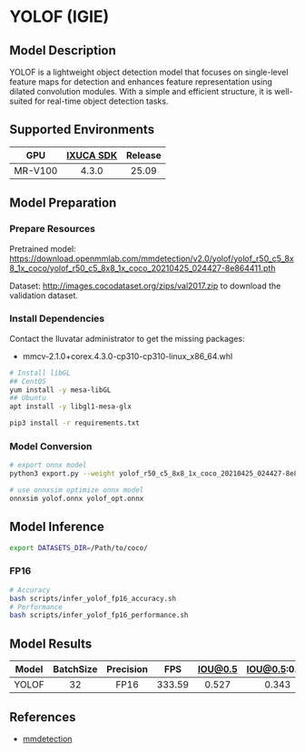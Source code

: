 # YOLOF (IGIE)

## Model Description

YOLOF is a lightweight object detection model that focuses on single-level feature maps for detection and enhances feature representation using dilated convolution modules. With a simple and efficient structure, it is well-suited for real-time object detection tasks.

## Supported Environments

| GPU    | [IXUCA SDK](https://gitee.com/deep-spark/deepspark#%E5%A4%A9%E6%95%B0%E6%99%BA%E7%AE%97%E8%BD%AF%E4%BB%B6%E6%A0%88-ixuca) | Release |
| :----: | :----: | :----: |
| MR-V100 | 4.3.0     |  25.09  |

## Model Preparation

### Prepare Resources

Pretrained model: <https://download.openmmlab.com/mmdetection/v2.0/yolof/yolof_r50_c5_8x8_1x_coco/yolof_r50_c5_8x8_1x_coco_20210425_024427-8e864411.pth>

Dataset: <http://images.cocodataset.org/zips/val2017.zip> to download the validation dataset.

### Install Dependencies

Contact the Iluvatar administrator to get the missing packages:
- mmcv-2.1.0+corex.4.3.0-cp310-cp310-linux_x86_64.whl

```bash
# Install libGL
## CentOS
yum install -y mesa-libGL
## Ubuntu
apt install -y libgl1-mesa-glx

pip3 install -r requirements.txt
```

### Model Conversion

```bash
# export onnx model
python3 export.py --weight yolof_r50_c5_8x8_1x_coco_20210425_024427-8e864411.pth --cfg yolof_r50-c5_8xb8-1x_coco.py --output yolof.onnx

# use onnxsim optimize onnx model
onnxsim yolof.onnx yolof_opt.onnx
```

## Model Inference

```bash
export DATASETS_DIR=/Path/to/coco/
```

### FP16

```bash
# Accuracy
bash scripts/infer_yolof_fp16_accuracy.sh
# Performance
bash scripts/infer_yolof_fp16_performance.sh
```

## Model Results

| Model | BatchSize | Precision | FPS    | IOU@0.5 | IOU@0.5:0.95 |
| :----:| :-------: | :-------: | :----: | :-----: | :----------: |
| YOLOF | 32        | FP16      | 333.59 | 0.527   | 0.343        |

## References

- [mmdetection](https://github.com/open-mmlab/mmdetection.git)
